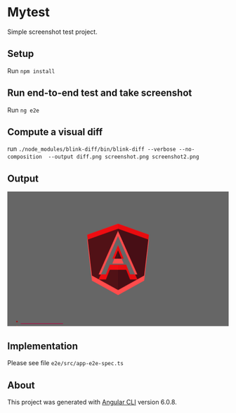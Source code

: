 # Mytest

Simple screenshot test project.

## Setup

Run `npm install`

## Run end-to-end test and take screenshot

Run `ng e2e` 

## Compute a visual diff

run `./node_modules/blink-diff/bin/blink-diff --verbose --no-composition  --output diff.png screenshot.png screenshot2.png`

## Output

![visual diff](./diff.png)


## Implementation

Please see file `e2e/src/app-e2e-spec.ts`


## About

This project was generated with [Angular CLI](https://github.com/angular/angular-cli) version 6.0.8.

